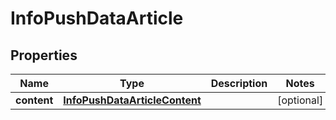 

# InfoPushDataArticle


## Properties

| Name | Type | Description | Notes |
|------------ | ------------- | ------------- | -------------|
|**content** | [**InfoPushDataArticleContent**](InfoPushDataArticleContent.md) |  |  [optional] |



